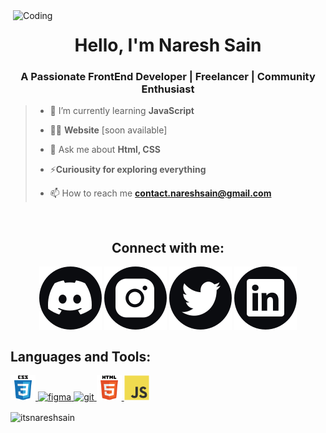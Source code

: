 <img align="right" alt="Coding" width="500" src="https://irfantariq.com/images/banner.gif">
<h1 align="center">Hello, I'm Naresh Sain</h1>
<h3 align="center">A Passionate FrontEnd Developer | Freelancer | Community Enthusiast</h3>

> - 🌱 I’m currently learning **JavaScript**
>
> - 👨‍💻 **Website** [soon available]
>
> - 💬 Ask me about **Html, CSS**
>
> - ⚡**Curiousity for exploring everything**
>
> - 📫 How to reach me **contact.nareshsain@gmail.com**

</br>
<h2 align="center">Connect with me:</h2>
<p align="center">
<a href="https://discord.gg/8UbA9qdHeD" target="blank"><img align="center" src="./assets/icons/discordicon.svg" alt="itsnareshsain" /></a>
<a href="https://instagram.com/itsnareshsain" target="blank"><img align="center" src="./assets/icons/instagramicon.svg" alt="itsnareshsain" /></a>
<a href="https://twitter.com/itsnareshsain" target="blank"><img align="center" src="./assets/icons/twittericon.svg" alt="itsnareshsain" /></a>
<a href="https://linkedin.com/in/itsnareshsain" target="blank"><img align="center" src="./assets/icons/linkedinicon.svg" alt="itsnareshsain" /></a>
</p>

<h2 align="left">Languages and Tools:</h2>
<p align="left"> <a href="https://www.w3schools.com/css/" target="_blank" rel="noreferrer"> <img src="https://raw.githubusercontent.com/devicons/devicon/master/icons/css3/css3-original-wordmark.svg" alt="css3" width="40" height="40"/> </a> <a href="https://www.figma.com/" target="_blank" rel="noreferrer"> <img src="https://www.vectorlogo.zone/logos/figma/figma-icon.svg" alt="figma" width="40" height="40"/> </a> <a href="https://git-scm.com/" target="_blank" rel="noreferrer"> <img src="https://www.vectorlogo.zone/logos/git-scm/git-scm-icon.svg" alt="git" width="40" height="40"/> </a> <a href="https://www.w3.org/html/" target="_blank" rel="noreferrer"> <img src="https://raw.githubusercontent.com/devicons/devicon/master/icons/html5/html5-original-wordmark.svg" alt="html5" width="40" height="40"/> </a> <a href="https://developer.mozilla.org/en-US/docs/Web/JavaScript" target="_blank" rel="noreferrer"> <img src="https://raw.githubusercontent.com/devicons/devicon/master/icons/javascript/javascript-original.svg" alt="javascript" width="40" height="40"/> </a> </p>

<p><img align="center" src="https://github-readme-stats.vercel.app/api/top-langs?username=itsnareshsain&show_icons=true&locale=en&layout=compact" alt="itsnareshsain" /></p>
